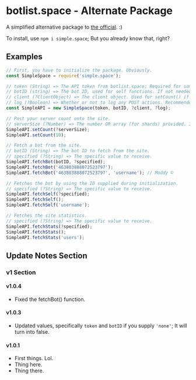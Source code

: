 # botlist.space - Alternate Package

A simplified alternative package to [the official](https://www.npmjs.com/package/botlist.space). :)

To install, use ``npm i simple.space``; But you already know that, right?

## Examples

```js
// First, you have to initialize the package. Obviously.
const SimpleSpace = require('simple.space');

// token (String) => The API token from botlist.space; Required for some functions. If not needed, use 'none'.
// botID (string) => The bot ID, used for self functions. If not needed, use 'none'.
// client (?ClientObject) => The client object. Used for setCount() if no value is provided. Probably not needed, so use undefined.
// log (?Boolean) => Whether or not to log any POST actions. Recommended value is false. Useful if you want to know whenever something happens I guess?
const SimpleAPI = new SimpleSpace(token, botID, ?client, ?log);

// Post your server count onto the site.
// serverSize (?Number) => The number OR array (for shards) provided. If you provide a client object on initialization, this is not needed. Providing a value overrides the autofill.
SimpleAPI.setCount(?serverSize);
SimpleAPI.setCount(10);

// Fetch a bot from the site.
// botID (String) => The bot ID to fetch from the site.
// specified (?String) => The specific value to receive.
SimpleAPI.fetchBot(botID, ?specified);
SimpleAPI.fetchBot('463803888072523797');
SimpleAPI.fetchBot('463803888072523797', 'username'); // Moddy ©

// Fetches the bot by using the ID supplied during initialization.
// specified (?String) => The specific value to receive.
SimpleAPI.fetchSelf(?specified);
SimpleAPI.fetchSelf();
SimpleAPI.fetchSelf('username');

// Fetches the site statistics.
// specified (?String) => The specific value to receive.
SimpleAPI.fetchStats(?specified);
SimpleAPI.fetchStats();
SimpleAPI.fetchStats('users');
```

## Update Notes Section

### v1 Section

#### v1.0.4

* Fixed the fetchBot() function.

#### v1.0.3

* Updated values, specifically ``token`` and ``botID`` if you supply ``'none'``; It will turn into false.

#### v1.0.1

* First things. Lol.
* Thing here.
* Thing there.